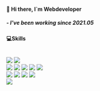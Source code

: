 #### 👋 Hi there, I`m Webdeveloper
##### - I've been working since 2021.05

#### 💻Skills
<br>
<div>

  <div>
    <img src="https://img.shields.io/badge/Java-007396?style=flat&logo=java&logoColor=white">
    <img src="https://img.shields.io/badge/Spring-6DB33F?style=flat&logo=Spring&logoColor=white">
  </div>
  <div>
    <img src="https://img.shields.io/badge/JavaScript-F7DF1E?style=flat&logo=JavaScript&logoColor=black"/>
    <img src="https://img.shields.io/badge/Vue-4FC08D?style=flat&logo=Vue.js&logoColor=white"/>
    <img src="https://img.shields.io/badge/React-61DAFB?style=flat&logo=React&logoColor=black"/>
    <img src="https://img.shields.io/badge/TypeScript-3178C6?style=flat&logo=TypeScript&logoColor=white"/>
    <img src="https://img.shields.io/badge/JQuery-000000?style=flat&logo=JQuery.js&logoColor=white"/> 
  </div>
  <div>
    <img src="https://img.shields.io/badge/HTML5-E34F26?style=flat&logo=HTML5&logoColor=white"/>
    <img src = "https://img.shields.io/badge/CSS3-1572B6?style=flat&logo=CSS3&logoColor=white"/>
    <img src = "https://img.shields.io/badge/Sass-CC6699?style=flat&logo=Sass&logoColor=white"/> 
    <img src = "https://img.shields.io/badge/tailwindcss-06B6D4?style=flat&logo=tailwindcss&logoColor=white"/> 
  </div>
  <div>
   <img src="https://img.shields.io/badge/Electron-47848F?style=flat&logo=Electron&logoColor=white "/>
  </div>

</div>




<div align=center> 


  
</div>
